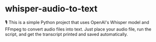 # whisper-audio-to-text
🎙️ This is a simple Python project that uses OpenAI's Whisper model and FFmpeg to convert audio files into text. Just place your audio file, run the script, and get the transcript printed and saved automatically.
